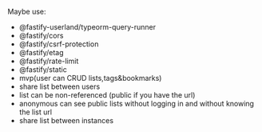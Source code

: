 Maybe use:

- @fastify-userland/typeorm-query-runner
- @fastify/cors
- @fastify/csrf-protection
- @fastify/etag
- @fastify/rate-limit
- @fastify/static
- mvp(user can CRUD lists,tags&bookmarks)
- share list between users
- list can be non-referenced (public if you have the url)
- anonymous can see public lists without logging in and without knowing the list url
- share list between instances
